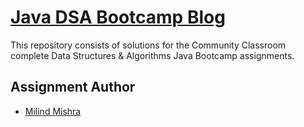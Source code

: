 # [Java DSA Bootcamp Blog](https://thatbeautifuldream.github.io/java-dsa-bootcamp/)


This repository consists of solutions for the Community Classroom complete Data Structures & Algorithms Java Bootcamp assignments.

## Assignment Author

- [Milind Mishra](https://milind.bio.link)
